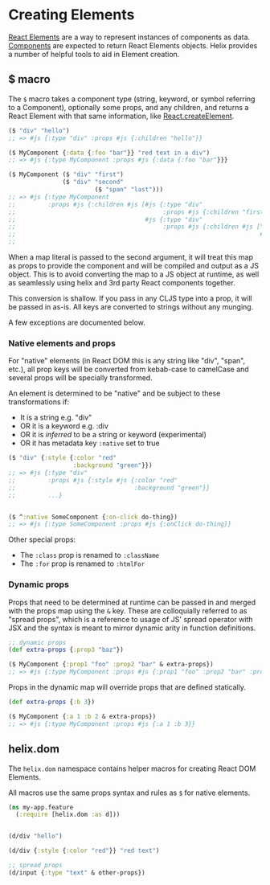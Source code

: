# Creating Elements

[React Elements](https://reactjs.org/docs/rendering-elements.html) are a way to
represent instances of components as data. [Components](./creating-components.md)
are expected to return React Elements objects. Helix provides a number of
helpful tools to aid in Element creation.

## $ macro

The `$` macro takes a component type (string, keyword, or symbol referring to a
Component), optionally some props, and any children, and returns a React Element
with that same information, like [React.createElement](https://reactjs.org/docs/react-api.html#createelement).

```clojure
($ "div" "hello")
;; => #js {:type "div" :props #js {:children "hello"}}

($ MyComponent {:data {:foo "bar"}} "red text in a div")
;; => #js {:type MyComponent :props #js {:data {:foo "bar"}}}

($ MyComponent ($ "div" "first")
               ($ "div" "second"
                        ($ "span" "last")))
;; => #js {:type MyComponent
;;         :props #js {:children #js [#js {:type "div"
;;                                         :props #js {:children "first"}}
;;                                    #js {:type "div"
;;                                         :props #js {:children #js ["second"
;;                                                                    #js {:type "span"
;;                                                                         :props #js {:children "last"}}]}}]}}
```

When a map literal is passed to the second argument, it will treat this map as
props to provide the component and will be compiled and output as a JS object.
This is to avoid converting the map to a JS object at runtime, as well as
seamlessly using helix and 3rd party React components together.

This conversion is shallow. If you pass in any CLJS type into a prop, it will be
passed in as-is. All keys are converted to strings without any munging.

A few exceptions are documented below.

### Native elements and props

For "native" elements (in React DOM this is any string like "div", "span",
etc.), all prop keys will be converted from kebab-case to camelCase and several
props will be specially transformed.

An element is determined to be "native" and be subject to these transformations
if:

- It is a string e.g. "div"
- OR it is a keyword e.g. :div
- OR it is _inferred_ to be a string or keyword (experimental)
- OR it has metadata key `:native` set to true

```clojure
($ "div" {:style {:color "red"
                  :background "green"}})
;; => #js {:type "div"
;;         :props #js {:style #js {:color "red"
;;                                 :background "green"}}
;;         ...}


($ ^:native SomeComponent {:on-click do-thing})
;; => #js {:type SomeComponent :props #js {:onClick do-thing}}
```

Other special props:
- The `:class` prop is renamed to `:className`
- The `:for` prop is renamed to `:htmlFor`

### Dynamic props

Props that need to be determined at runtime can be passed in and merged with the
props map using the `&` key. These are colloquially referred to as "spread
props", which is a reference to usage of JS' spread operator with JSX and the
syntax is meant to mirror dynamic arity in function definitions.

```clojure
;; dynamic props
(def extra-props {:prop3 "baz"})

($ MyComponent {:prop1 "foo" :prop2 "bar" & extra-props})
;; => #js {:type MyComponent :props #js {:prop1 "foo" :prop2 "bar" :prop3 "baz"}}
```

Props in the dynamic map will override props that are defined statically.

```clojure
(def extra-props {:b 3})

($ MyComponent {:a 1 :b 2 & extra-props})
;; => #js {:type MyComponent :props #js {:a 1 :b 3}}
```

## helix.dom

The `helix.dom` namespace contains helper macros for creating React DOM
Elements.

All macros use the same props syntax and rules as `$` for native elements.

```clojure
(ns my-app.feature
  (:require [helix.dom :as d]))


(d/div "hello")

(d/div {:style {:color "red"}} "red text")

;; spread props
(d/input {:type "text" & other-props})
```
